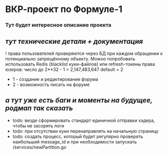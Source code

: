 # ВКР-проект по Формуле-1
### Тут будет интересное описание проекта

## _тут технические детали + документация_
! права пользователей проверяются через БД при каждом обращении к потенциально запрещённому объекту. Можно попробовать использовать Redis (blacklist куки-файлов) или refresh-токены
права юзеров: число до 2**32 - 1 = 2,147,483,647
default = 2
- 1 - создание и редактирование форума
- 2 - возможность писать на форуме

## _а тут уже есть баги и моменты на будущее, родмап так сказать_

- todo: везде сформировать стандарт единичной отправки хэдера, чтобы не засорять логи
- todo: при отсутствии куки перенаправлять на начальную страницу
- todo: создать процесс, который будет регулярно проверять наибольший message_id и при необходимости запускать /services/newPartition.go